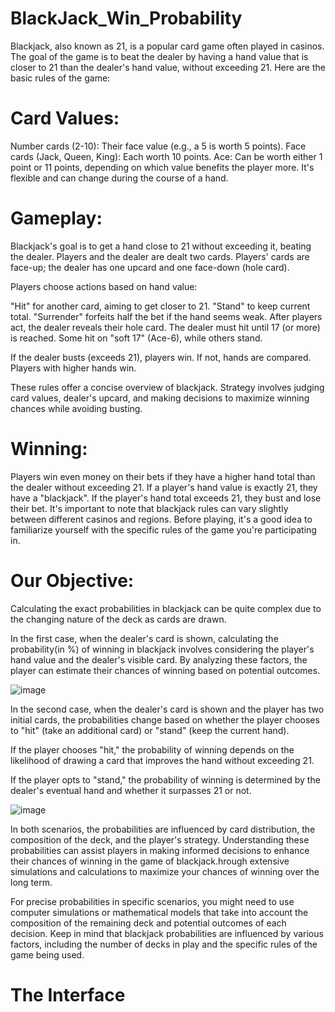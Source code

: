 # BlackJack_Win_Probability

Blackjack, also known as 21, is a popular card game often played in casinos. The goal of the game is to beat the dealer by having a hand value that is closer to 21 than the dealer's hand value, without exceeding 21. Here are the basic rules of the game:

# Card Values:

Number cards (2-10): Their face value (e.g., a 5 is worth 5 points).
Face cards (Jack, Queen, King): Each worth 10 points.
Ace: Can be worth either 1 point or 11 points, depending on which value benefits the player more. It's flexible and can change during the course of a hand.

# Gameplay:

Blackjack's goal is to get a hand close to 21 without exceeding it, beating the dealer. Players and the dealer are dealt two cards. Players' cards are face-up; the dealer has one upcard and one face-down (hole card).

Players choose actions based on hand value:

"Hit" for another card, aiming to get closer to 21.
"Stand" to keep current total.
"Surrender" forfeits half the bet if the hand seems weak.
After players act, the dealer reveals their hole card. The dealer must hit until 17 (or more) is reached. Some hit on "soft 17" (Ace-6), while others stand.

If the dealer busts (exceeds 21), players win. If not, hands are compared. Players with higher hands win.

These rules offer a concise overview of blackjack. Strategy involves judging card values, dealer's upcard, and making decisions to maximize winning chances while avoiding busting.
# Winning:

Players win even money on their bets if they have a higher hand total than the dealer without exceeding 21.
If a player's hand value is exactly 21, they have a "blackjack".
If the player's hand total exceeds 21, they bust and lose their bet.
It's important to note that blackjack rules can vary slightly between different casinos and regions. Before playing, it's a good idea to familiarize yourself with the specific rules of the game you're participating in.

# Our Objective:

Calculating the exact probabilities in blackjack can be quite complex due to the changing nature of the deck as cards are drawn.

In the first case, when the dealer's card is shown, calculating the probability(in %) of winning in blackjack involves considering the player's hand value and the dealer's visible card. By analyzing these factors, the player can estimate their chances of winning based on potential outcomes.

![image](https://github.com/aditya09092003/BlackJack_Win_Probability/assets/99025242/6f1dc937-be43-4deb-a898-1676ad907a0e)


In the second case, when the dealer's card is shown and the player has two initial cards, the probabilities change based on whether the player chooses to "hit" (take an additional card) or "stand" (keep the current hand). 

If the player chooses "hit," the probability of winning depends on the likelihood of drawing a card that improves the hand without exceeding 21. 

If the player opts to "stand," the probability of winning is determined by the dealer's eventual hand and whether it surpasses 21 or not.

![image](https://github.com/aditya09092003/BlackJack_Win_Probability/assets/99025242/7054280d-f836-448a-8650-a98db3037e54)

In both scenarios, the probabilities are influenced by card distribution, the composition of the deck, and the player's strategy. Understanding these probabilities can assist players in making informed decisions to enhance their chances of winning in the game of blackjack.hrough extensive simulations and calculations to maximize your chances of winning over the long term.

For precise probabilities in specific scenarios, you might need to use computer simulations or mathematical models that take into account the composition of the remaining deck and potential outcomes of each decision. Keep in mind that blackjack probabilities are influenced by various factors, including the number of decks in play and the specific rules of the game being used.

# The Interface

